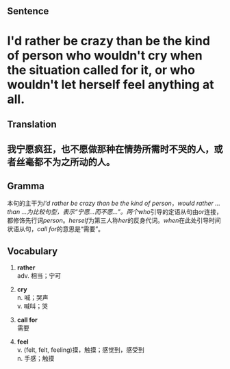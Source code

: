 ## Sentence

<h1>I'd rather be crazy than be the kind of person who wouldn't cry when the situation called for it, or who wouldn't let herself feel anything at all.</h1>

## Translation

<h2>我宁愿疯狂，也不愿做那种在情势所需时不哭的人，或者丝毫都不为之所动的人。</h2>     

## Gramma     

本句的主干为*I'd rather be crazy than be the kind of person*，*would rather ... than ...*为比较句型，表示“宁愿...而不愿...”。两个*who*引导的定语从句由*or*连接，都修饰先行词*person*。*herself*为第三人称*her*的反身代词。*when*在此处引导时间状语从句，*call for*的意思是“需要”。      


## Vocabulary   

1. **rather**       
adv. 相当；宁可         

2. **cry**         
n. 喊；哭声         
v. 喊叫；哭         

3. **call for**         
需要         

4. **feel**         
v. (felt, felt, feeling)摸，触摸；感觉到，感受到         
n. 手感；触摸        
